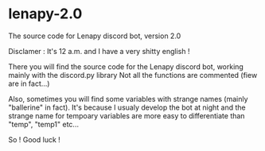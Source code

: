 # lenapy-2.0
The source code for Lenapy discord bot, version 2.0

Disclamer :
It's 12 a.m. and I have a very shitty english !

There you will find the source code for the Lenapy discord bot, working mainly with the discord.py library
Not all the functions are commented (fiew are in fact...)

Also, sometimes you will find some variables with strange names (mainly "ballerine" in fact). It's because I usualy develop the bot at night and the strange name for tempoary variables are more easy to differentiate than "temp", "temp1" etc...

So ! Good luck !

